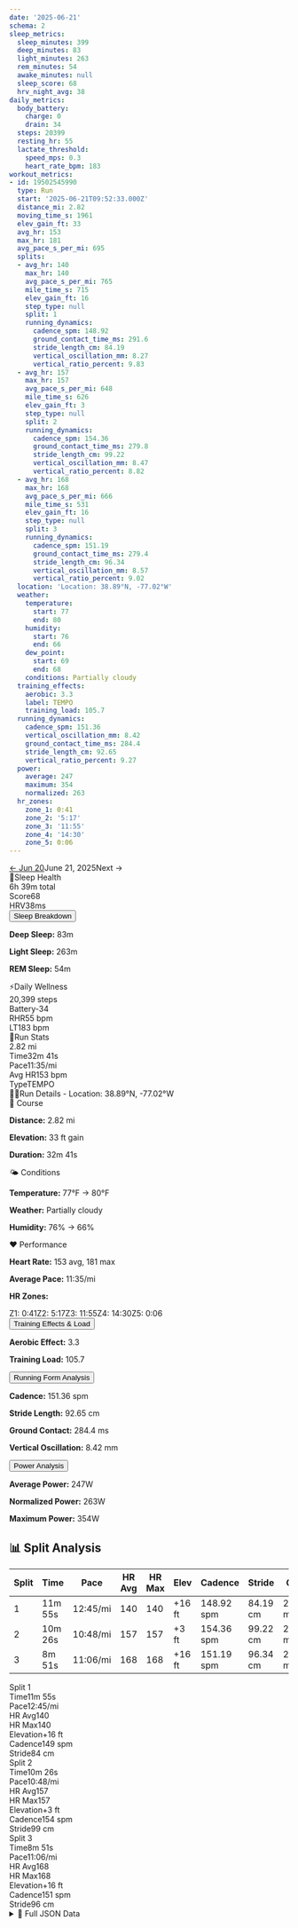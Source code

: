 ```yaml
---
date: '2025-06-21'
schema: 2
sleep_metrics:
  sleep_minutes: 399
  deep_minutes: 83
  light_minutes: 263
  rem_minutes: 54
  awake_minutes: null
  sleep_score: 68
  hrv_night_avg: 38
daily_metrics:
  body_battery:
    charge: 0
    drain: 34
  steps: 20399
  resting_hr: 55
  lactate_threshold:
    speed_mps: 0.3
    heart_rate_bpm: 183
workout_metrics:
- id: 19502545990
  type: Run
  start: '2025-06-21T09:52:33.000Z'
  distance_mi: 2.82
  moving_time_s: 1961
  elev_gain_ft: 33
  avg_hr: 153
  max_hr: 181
  avg_pace_s_per_mi: 695
  splits:
  - avg_hr: 140
    max_hr: 140
    avg_pace_s_per_mi: 765
    mile_time_s: 715
    elev_gain_ft: 16
    step_type: null
    split: 1
    running_dynamics:
      cadence_spm: 148.92
      ground_contact_time_ms: 291.6
      stride_length_cm: 84.19
      vertical_oscillation_mm: 8.27
      vertical_ratio_percent: 9.83
  - avg_hr: 157
    max_hr: 157
    avg_pace_s_per_mi: 648
    mile_time_s: 626
    elev_gain_ft: 3
    step_type: null
    split: 2
    running_dynamics:
      cadence_spm: 154.36
      ground_contact_time_ms: 279.8
      stride_length_cm: 99.22
      vertical_oscillation_mm: 8.47
      vertical_ratio_percent: 8.82
  - avg_hr: 168
    max_hr: 168
    avg_pace_s_per_mi: 666
    mile_time_s: 531
    elev_gain_ft: 16
    step_type: null
    split: 3
    running_dynamics:
      cadence_spm: 151.19
      ground_contact_time_ms: 279.4
      stride_length_cm: 96.34
      vertical_oscillation_mm: 8.57
      vertical_ratio_percent: 9.02
  location: 'Location: 38.89°N, -77.02°W'
  weather:
    temperature:
      start: 77
      end: 80
    humidity:
      start: 76
      end: 66
    dew_point:
      start: 69
      end: 68
    conditions: Partially cloudy
  training_effects:
    aerobic: 3.3
    label: TEMPO
    training_load: 105.7
  running_dynamics:
    cadence_spm: 151.36
    vertical_oscillation_mm: 8.42
    ground_contact_time_ms: 284.4
    stride_length_cm: 92.65
    vertical_ratio_percent: 9.27
  power:
    average: 247
    maximum: 354
    normalized: 263
  hr_zones:
    zone_1: 0:41
    zone_2: '5:17'
    zone_3: '11:55'
    zone_4: '14:30'
    zone_5: 0:06
---
```

<link rel="stylesheet" href="../../../training-data.css">

<div class="navigation-bar"><a href="../06/20" class="nav-button nav-prev">← Jun 20</a><span class="nav-current">June 21, 2025</span><span class="nav-disabled">Next →</span></div>

<div class="card-container">
<div class="metric-card sleep-card">
<div class="card-header"><span class="card-emoji">🛌</span>Sleep Health</div>
<div class="metric-primary">6h 39m total</div>
<div class="metric-grid"><div class="metric-item"><span class="metric-label">Score</span><span class="metric-value">68</span></div><div class="metric-item"><span class="metric-label">HRV</span><span class="metric-value">38ms</span></div></div>
<button class="collapsible">Sleep Breakdown</button>
<div class="collapsible-content">
<p><strong>Deep Sleep:</strong> 83m</p>
<p><strong>Light Sleep:</strong> 263m</p>
<p><strong>REM Sleep:</strong> 54m</p>
</div>
</div>
<div class="metric-card wellness-card">
<div class="card-header"><span class="card-emoji">⚡</span>Daily Wellness</div>
<div class="metric-primary">20,399 steps</div>
<div class="metric-grid"><div class="metric-item"><span class="metric-label">Battery</span><span class="metric-value">-34</span></div><div class="metric-item"><span class="metric-label">RHR</span><span class="metric-value">55 bpm</span></div><div class="metric-item"><span class="metric-label">LT</span><span class="metric-value">183 bpm</span></div></div>
</div>
<div class="metric-card workout-card">
<div class="card-header"><span class="card-emoji">🏃</span>Run Stats</div>
<div class="metric-primary">2.82 mi</div>
<div class="metric-list"><div class="metric-item-full"><span class="metric-label">Time</span><span class="metric-value">32m 41s</span></div><div class="metric-item-full"><span class="metric-label">Pace</span><span class="metric-value">11:35/mi</span></div><div class="metric-item-full"><span class="metric-label">Avg HR</span><span class="metric-value">153 bpm</span></div><div class="metric-item-full"><span class="metric-label">Type</span><span class="metric-value">TEMPO</span></div></div>

</div>
<div class="workout-detail-card">
<div class="card-header"><span class="card-emoji">🏃‍♂️</span>Run Details - Location: 38.89°N, -77.02°W</div>
<div class="workout-sections">
<div class="workout-section">
<div class="section-title">📍 Course</div>
<p><strong>Distance:</strong> 2.82 mi</p>
<p><strong>Elevation:</strong> 33 ft gain</p>
<p><strong>Duration:</strong> 32m 41s</p>
</div>
<div class="workout-section">
<div class="section-title">🌤️ Conditions</div>
<p><strong>Temperature:</strong> 77°F → 80°F</p>
<p><strong>Weather:</strong> Partially cloudy</p>
<p><strong>Humidity:</strong> 76% → 66%</p>
</div>
<div class="workout-section">
<div class="section-title">❤️ Performance</div>
<p><strong>Heart Rate:</strong> 153 avg, 181 max</p>
<p><strong>Average Pace:</strong> 11:35/mi</p>
<p><strong>HR Zones:</strong></p><div class="zone-distribution"><span class="zone-item zone-1">Z1: 0:41</span><span class="zone-item zone-2">Z2: 5:17</span><span class="zone-item zone-3">Z3: 11:55</span><span class="zone-item zone-4">Z4: 14:30</span><span class="zone-item zone-5">Z5: 0:06</span></div>
</div>
</div>
<button class="collapsible">Training Effects & Load</button>
<div class="collapsible-content">
<p><strong>Aerobic Effect:</strong> 3.3</p>
<p><strong>Training Load:</strong> 105.7</p>
</div>
<button class="collapsible">Running Form Analysis</button>
<div class="collapsible-content">
<p><strong>Cadence:</strong> 151.36 spm</p>
<p><strong>Stride Length:</strong> 92.65 cm</p>
<p><strong>Ground Contact:</strong> 284.4 ms</p>
<p><strong>Vertical Oscillation:</strong> 8.42 mm</p>
</div>
<button class="collapsible">Power Analysis</button>
<div class="collapsible-content">
<p><strong>Average Power:</strong> 247W</p>
<p><strong>Normalized Power:</strong> 263W</p>
<p><strong>Maximum Power:</strong> 354W</p>
</div>
</div>
<div class="splits-section">
<h2>📊 Split Analysis</h2>
<div class="table-container">
<table class="splits-table"><thead><tr><th>Split</th><th>Time</th><th>Pace</th><th>HR Avg</th><th>HR Max</th><th>Elev</th><th>Cadence</th><th>Stride</th><th>GCT</th><th>VO</th></tr></thead><tbody><tr><td>1</td><td>11m 55s</td><td>12:45/mi</td><td>140</td><td>140</td><td>+16 ft</td><td>148.92 spm</td><td>84.19 cm</td><td>291.6 ms</td><td>8.27 mm</td></tr><tr><td>2</td><td>10m 26s</td><td>10:48/mi</td><td>157</td><td>157</td><td>+3 ft</td><td>154.36 spm</td><td>99.22 cm</td><td>279.8 ms</td><td>8.47 mm</td></tr><tr><td>3</td><td>8m 51s</td><td>11:06/mi</td><td>168</td><td>168</td><td>+16 ft</td><td>151.19 spm</td><td>96.34 cm</td><td>279.4 ms</td><td>8.57 mm</td></tr></tbody></table>
<div class="mobile-splits"><div class="mobile-split-card"><div class="mobile-split-header">Split 1</div><div class="mobile-split-row"><span class="mobile-split-label">Time</span><span class="mobile-split-value">11m 55s</span></div><div class="mobile-split-row"><span class="mobile-split-label">Pace</span><span class="mobile-split-value">12:45/mi</span></div><div class="mobile-split-row"><span class="mobile-split-label">HR Avg</span><span class="mobile-split-value">140</span></div><div class="mobile-split-row"><span class="mobile-split-label">HR Max</span><span class="mobile-split-value">140</span></div><div class="mobile-split-row"><span class="mobile-split-label">Elevation</span><span class="mobile-split-value">+16 ft</span></div><div class="mobile-split-row"><span class="mobile-split-label">Cadence</span><span class="mobile-split-value">149 spm</span></div><div class="mobile-split-row"><span class="mobile-split-label">Stride</span><span class="mobile-split-value">84 cm</span></div></div><div class="mobile-split-card"><div class="mobile-split-header">Split 2</div><div class="mobile-split-row"><span class="mobile-split-label">Time</span><span class="mobile-split-value">10m 26s</span></div><div class="mobile-split-row"><span class="mobile-split-label">Pace</span><span class="mobile-split-value">10:48/mi</span></div><div class="mobile-split-row"><span class="mobile-split-label">HR Avg</span><span class="mobile-split-value">157</span></div><div class="mobile-split-row"><span class="mobile-split-label">HR Max</span><span class="mobile-split-value">157</span></div><div class="mobile-split-row"><span class="mobile-split-label">Elevation</span><span class="mobile-split-value">+3 ft</span></div><div class="mobile-split-row"><span class="mobile-split-label">Cadence</span><span class="mobile-split-value">154 spm</span></div><div class="mobile-split-row"><span class="mobile-split-label">Stride</span><span class="mobile-split-value">99 cm</span></div></div><div class="mobile-split-card"><div class="mobile-split-header">Split 3</div><div class="mobile-split-row"><span class="mobile-split-label">Time</span><span class="mobile-split-value">8m 51s</span></div><div class="mobile-split-row"><span class="mobile-split-label">Pace</span><span class="mobile-split-value">11:06/mi</span></div><div class="mobile-split-row"><span class="mobile-split-label">HR Avg</span><span class="mobile-split-value">168</span></div><div class="mobile-split-row"><span class="mobile-split-label">HR Max</span><span class="mobile-split-value">168</span></div><div class="mobile-split-row"><span class="mobile-split-label">Elevation</span><span class="mobile-split-value">+16 ft</span></div><div class="mobile-split-row"><span class="mobile-split-label">Cadence</span><span class="mobile-split-value">151 spm</span></div><div class="mobile-split-row"><span class="mobile-split-label">Stride</span><span class="mobile-split-value">96 cm</span></div></div></div>
</div>
</div>
</div>

<script>
document.addEventListener('DOMContentLoaded', function() {
    var coll = document.getElementsByClassName("collapsible");
    var i;

    for (i = 0; i < coll.length; i++) {
        coll[i].addEventListener("click", function() {
            this.classList.toggle("active");
            var content = this.nextElementSibling;
            if (content.style.maxHeight){
                content.style.maxHeight = null;
            } else {
                content.style.maxHeight = content.scrollHeight + "px";
            } 
        });
    }
});
</script>

<details>
<summary>📄 Full JSON Data</summary>

```json
{
  "date": "2025-06-21",
  "schema": 2,
  "sleep_metrics": {
    "sleep_minutes": 399,
    "deep_minutes": 83,
    "light_minutes": 263,
    "rem_minutes": 54,
    "awake_minutes": null,
    "sleep_score": 68,
    "hrv_night_avg": 38
  },
  "daily_metrics": {
    "body_battery": {
      "charge": 0,
      "drain": 34
    },
    "steps": 20399,
    "resting_hr": 55,
    "lactate_threshold": {
      "speed_mps": 0.3,
      "heart_rate_bpm": 183
    }
  },
  "workout_metrics": [
    {
      "id": 19502545990,
      "type": "Run",
      "start": "2025-06-21T09:52:33.000Z",
      "distance_mi": 2.82,
      "moving_time_s": 1961,
      "elev_gain_ft": 33,
      "avg_hr": 153,
      "max_hr": 181,
      "avg_pace_s_per_mi": 695,
      "splits": [
        {
          "avg_hr": 140,
          "max_hr": 140,
          "avg_pace_s_per_mi": 765,
          "mile_time_s": 715,
          "elev_gain_ft": 16,
          "step_type": null,
          "split": 1,
          "running_dynamics": {
            "cadence_spm": 148.92,
            "ground_contact_time_ms": 291.6,
            "stride_length_cm": 84.19,
            "vertical_oscillation_mm": 8.27,
            "vertical_ratio_percent": 9.83
          }
        },
        {
          "avg_hr": 157,
          "max_hr": 157,
          "avg_pace_s_per_mi": 648,
          "mile_time_s": 626,
          "elev_gain_ft": 3,
          "step_type": null,
          "split": 2,
          "running_dynamics": {
            "cadence_spm": 154.36,
            "ground_contact_time_ms": 279.8,
            "stride_length_cm": 99.22,
            "vertical_oscillation_mm": 8.47,
            "vertical_ratio_percent": 8.82
          }
        },
        {
          "avg_hr": 168,
          "max_hr": 168,
          "avg_pace_s_per_mi": 666,
          "mile_time_s": 531,
          "elev_gain_ft": 16,
          "step_type": null,
          "split": 3,
          "running_dynamics": {
            "cadence_spm": 151.19,
            "ground_contact_time_ms": 279.4,
            "stride_length_cm": 96.34,
            "vertical_oscillation_mm": 8.57,
            "vertical_ratio_percent": 9.02
          }
        }
      ],
      "location": "Location: 38.89\u00b0N, -77.02\u00b0W",
      "weather": {
        "temperature": {
          "start": 77,
          "end": 80
        },
        "humidity": {
          "start": 76,
          "end": 66
        },
        "dew_point": {
          "start": 69,
          "end": 68
        },
        "conditions": "Partially cloudy"
      },
      "training_effects": {
        "aerobic": 3.3,
        "label": "TEMPO",
        "training_load": 105.7
      },
      "running_dynamics": {
        "cadence_spm": 151.36,
        "vertical_oscillation_mm": 8.42,
        "ground_contact_time_ms": 284.4,
        "stride_length_cm": 92.65,
        "vertical_ratio_percent": 9.27
      },
      "power": {
        "average": 247,
        "maximum": 354,
        "normalized": 263
      },
      "hr_zones": {
        "zone_1": "0:41",
        "zone_2": "5:17",
        "zone_3": "11:55",
        "zone_4": "14:30",
        "zone_5": "0:06"
      }
    }
  ]
}
```
</details>
